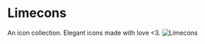 # Limecons
An icon collection.
Elegant icons made with love <3.
![Limecons](https://user-images.githubusercontent.com/81488600/168444021-4b36ff30-df27-4f0a-9c82-a810cc481484.png)
